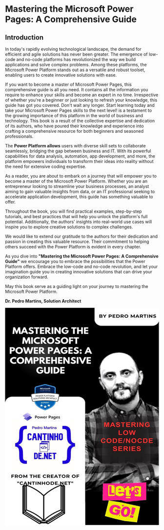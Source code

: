 # Mastering the Microsoft Power Pages: A Comprehensive Guide

## Introduction

In today's rapidly evolving technological landscape, the demand for efficient and agile solutions has never been greater. The emergence of low-code and no-code platforms has revolutionized the way we build applications and solve complex problems. Among these platforms, the Microsoft Power Platform stands out as a versatile and robust toolset, enabling users to create innovative solutions with ease.

If you want to become a master of Microsoft Power Pages, this comprehensive guide is all you need. It contains all the information you require to enhance your skills and become an expert in no time. Irrespective of whether you're a beginner or just looking to refresh your knowledge, this guide has got you covered. Don't wait any longer. Start learning today and take your Microsoft Power Pages skills to the next level! is a testament to the growing importance of this platform in the world of business and technology. This book is a result of the collective expertise and dedication of its authors, who have poured their knowledge and experience into crafting a comprehensive resource for both beginners and seasoned professionals.

The **Power Platform allows** users with diverse skill sets to collaborate seamlessly, bridging the gap between business and IT. With its powerful capabilities for data analysis, automation, app development, and more, the platform empowers individuals to transform their ideas into reality without the need for extensive coding expertise.

As a reader, you are about to embark on a journey that will empower you to become a master of the Microsoft Power Platform. Whether you are an entrepreneur looking to streamline your business processes, an analyst aiming to gain valuable insights from data, or an IT professional seeking to accelerate application development, this guide has something valuable to offer.

Throughout the book, you will find practical examples, step-by-step tutorials, and best practices that will help you unlock the platform's full potential. Additionally, the authors' insights into real-world use cases will inspire you to explore creative solutions to complex challenges.

We would like to extend our gratitude to the authors for their dedication and passion in creating this valuable resource. Their commitment to helping others succeed with the Power Platform is evident in every chapter.

As you dive into **"Mastering the Microsoft Power Pages: A Comprehensive Guide"** we encourage you to embrace the possibilities that the Power Platform offers. Embrace the low-code and no-code revolution, and let your imagination guide you in creating innovative solutions that can drive your organization forward.

May this book serve as a guiding light on your journey to mastering the Microsoft Power Platform.

**Dr. Pedro Martins, Solution Architect**

![1695124570275](image/README/1695124570275.png)
